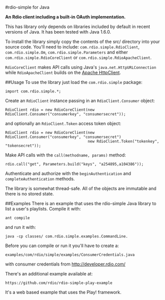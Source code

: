 #rdio-simple for Java

**An Rdio client including a built-in OAuth implementation.**

This has library only depends on libraries included by default in recent
versions of Java. It has been tested with Java 1.6.0.

To install the library simply copy the contents of the src/ directory into
your source code. You'll need to include: `com.rdio.simple.RdioClient`,
`com.rdio.simple.Om`, `com.rdio.simple.Parameters` and either 
`com.rdio.simple.RdioCoreClient` or `com.rdio.simple.RdioApacheClient`.

`RdioCoreClient` makes API calls using Java's `java.net.HttpURLConnection`
while `RdioApacheClient` builds on the 
[Apache HttpClient](http://hc.apache.org/).

##Usage
To use the library just load the `com.rdio.simple` package:

    import com.rdio.simple.*;
  
Create an `RdioClient` instance passing in an `RdioClient.Consumer` object:

    RdioClient rdio = new RdioCoreClient(new RdioClient.Consumer("consumerkey", "consumersecret"));

and optionally an `RdioClient.Token` access token object:

    RdioClient rdio = new RdioCoreClient(new RdioClient.Consumer("consumerkey", "consumersecret")
                                         new RdioClient.Token("tokenkey", "tokensecret"));
  
Make API calls with the `call(methodname, params)` method:

    rdio.call("get", Parameters.build("keys", "a254895,a104386"));

Authenticate and authorize with the `beginAuthentication` and
`completeAuthentication` methods.

The library is somewhat thread-safe. All of the objects are immutable and there is no stored state.

##Examples
There is an example that uses the rdio-simple Java library to list a user's
playlists. Compile it with:

    ant compile

and run it with:

    java -cp classes/ com.rdio.simple.examples.CommandLine.

Before you can compile or run it you'll have to create a:

    examples/com/rdio/simple/examples/ConsumerCredentials.java

with consumer credentials from http://developer.rdio.com/

There's an additional example available at:

    https://github.com/rdio/rdio-simple-play-example

It's a web based example that uses the Play! framework.
